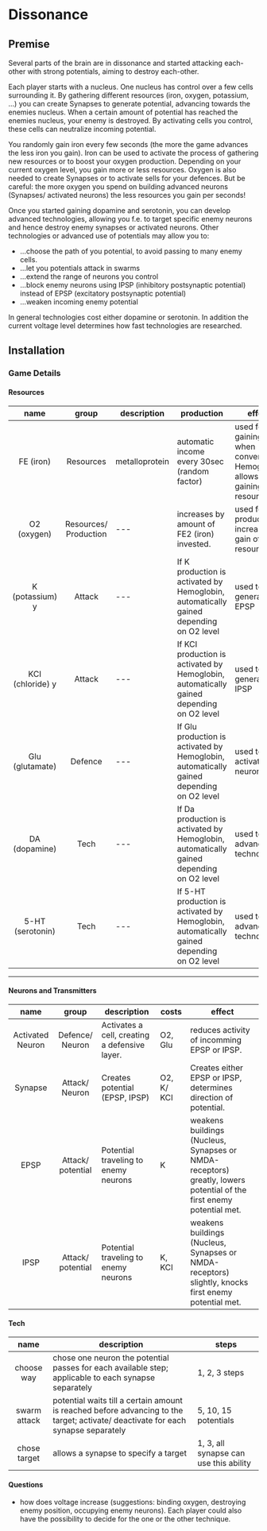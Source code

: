 # Dissonance 

## Premise 
Several parts of the brain are in dissonance and started attacking each-other
with strong potentials, aiming to destroy each-other. 

Each player starts with a nucleus. One nucleus has control over a few cells surrounding it.
By gathering different resources (iron, oxygen, 
potassium, ...) you can create Synapses to generate potential, advancing towards the 
enemies nucleus. When a certain amount of potential has reached the enemies nucleus, 
your enemy is destroyed. By activating cells you control, these cells can
neutralize incoming potential.

You randomly gain iron every few seconds (the more the game advances the less
iron you gain). Iron can be used to activate the process of gathering new
resources or to boost your oxygen production. Depending on your current oxygen
level, you gain more or less resources. Oxygen is also needed to create Synapses
or to activate sells for your defences. But be careful: the more oxygen you
spend on building advanced neurons (Synapses/ activated neurons) the less
resources you gain per seconds!

Once you started gaining dopamine and serotonin, you can develop advanced
technologies, allowing you f.e. to target specific enemy neurons and hence destroy
enemy synapses or activated neurons. Other technologies or advanced
use of potentials may allow you to:
- ...choose the path of you potential, to avoid passing to many enemy cells.
- ...let you potentials attack in swarms
- ...extend the range of neurons you control
- ...block enemy neurons using IPSP (inhibitory postsynaptic potential)
instead of EPSP (excitatory postsynaptic potential)
- ...weaken incoming enemy potential

In general technologies cost either dopamine or serotonin. In addition the
current voltage level determines how fast technologies are researched. 

## Installation 


### Game Details 

#### Resources 
| name        | group   | description   | production | effect |
|:-----------:|:-------:|---------------| ------ | ----- |
| FE (iron)   | Resources| metalloprotein | automatic income every 30sec (random factor) | used for gaining O2; when converted Hemoglobin, allows gaining new resources. |
| O2 (oxygen) | Resources/ Production | ---| increases by amount of FE2 (iron) invested. | used for production; increases gain of other resources. |
| K (potassium) y | Attack | --- | If K production is activated by Hemoglobin, automatically gained depending on O2 level | used to generate EPSP |
| KCI (chloride) y | Attack | --- | If KCI production is activated by Hemoglobin, automatically gained depending on O2 level | used to generate IPSP |
| Glu (glutamate) | Defence | --- | If Glu production is activated by Hemoglobin, automatically gained depending on O2 level | used to activate neuron |
| DA (dopamine) | Tech | --- | If Da production is activated by Hemoglobin, automatically gained depending on O2 level | used to gain advanced technologies |
| 5-HT (serotonin) | Tech | --- | If 5-HT production is activated by Hemoglobin, automatically gained depending on O2 level | used to gain advanced technologies |
-------------------------------------

#### Neurons and Transmitters
| name            | group   | description   | costs   | effect |
|:---------------:|:-------:|---------------| ------- | ------ |
| Activated Neuron | Defence/ Neuron | Activates a cell, creating a defensive layer. | O2, Glu | reduces activity of incomming EPSP or IPSP. |
| Synapse         | Attack/ Neuron  | Creates potential (EPSP, IPSP) | O2, K/ KCI | Creates either EPSP or IPSP, determines direction of potential. |
| EPSP            | Attack/ potential | Potential traveling to enemy neurons | K | weakens buildings (Nucleus, Synapses or NMDA-receptors) greatly, lowers potential of the first enemy potential met. |
| IPSP            | Attack/ potential | Potential traveling to enemy neurons | K, KCI | weakens buildings (Nucleus, Synapses or NMDA-receptors) slightly, knocks first enemy potential met. |


#### Tech
| name            | description   | steps |
|:---------------:|---------------| ------ |
| choose way | chose one neuron the potential passes for each available step; applicable to each synapse separately | 1, 2, 3 steps |
| swarm attack | potential waits till a certain amount is reached before advancing to the target; activate/ deactivate for each synapse separately | 5, 10, 15 potentials |
| chose target | allows a synapse to specify a target | 1, 3, all synapse can use this ability |

#### Questions
- how does voltage increase (suggestions: binding oxygen, destroying enemy
  position, occupying enemy neurons). Each player could also have the possibility
  to decide for the one or the other technique.
